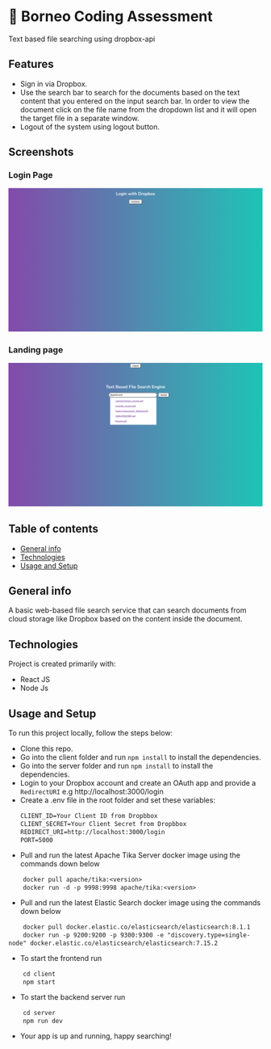# 🚀 Borneo Coding Assessment

Text based file searching using dropbox-api

## Features

-   Sign in via Dropbox.
-   Use the search bar to search for the documents based on the text content that you entered on the input search bar.
    In order to view the document click on the file name from the dropdown list and it will open the target file in a
    separate window.
-   Logout of the system using logout button.

## Screenshots

### Login Page

<img src="/screenshots/login.png" />

### Landing page

<img src="/screenshots/search.png" />

## Table of contents

-   [General info](#general-info)
-   [Technologies](#technologies)
-   [Usage and Setup](#usage-and-setup)

## General info

A basic web-based file search service that can search documents from cloud storage like Dropbox based on the content inside the document.

## Technologies

Project is created primarily with:

-   React JS
-   Node Js

## Usage and Setup

To run this project locally, follow the steps below:

-   Clone this repo.
-   Go into the client folder and run `npm install` to install the dependencies.
-   Go into the server folder and run `npm install` to install the dependencies.
-   Login to your Dropbox account and create an OAuth app and provide a `RedirectURI` e.g http://localhost:3000/login
-   Create a .env file in the root folder and set these variables:
    ```
    CLIENT_ID=Your Client ID from Dropbbox
    CLIENT_SECRET=Your Client Secret from Dropbbox
    REDIRECT_URI=http://localhost:3000/login
    PORT=5000
    ```
-   Pull and run the latest Apache Tika Server docker image using the commands down below

```
    docker pull apache/tika:<version>
    docker run -d -p 9998:9998 apache/tika:<version>
```

-   Pull and run the latest Elastic Search docker image using the commands down below

```
    docker pull docker.elastic.co/elasticsearch/elasticsearch:8.1.1
    docker run -p 9200:9200 -p 9300:9300 -e "discovery.type=single-node" docker.elastic.co/elasticsearch/elasticsearch:7.15.2
```

-   To start the frontend run

```
    cd client
    npm start
```

-   To start the backend server run

```
    cd server
    npm run dev
```

-   Your app is up and running, happy searching!
